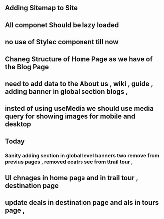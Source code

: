 ## Adding Sitemap to Site 
## All componet Should be lazy loaded 

## no use of Stylec component till now

## Chaneg Structure of Home Page as we have of the Blog Page 

## need to add data to the About us , wiki , guide , adding banner in global section blogs ,  
## insted of using useMedia we should use media query for showing images for mobile and desktop

## Today 
### Sanity adding section in global level banners two remove from previus pages , removed ecatrs sec from ttrail tour , 
## UI chnages in home page and in trail tour , destination page
## update deals in destination page and als in tours page ,